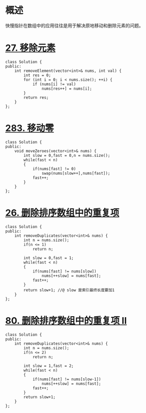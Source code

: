# 概述

快慢指针在数组中的应用往往是用于解决原地移动和删除元素的问题。

# [27. 移除元素](https://leetcode-cn.com/problems/remove-element/)

```
class Solution {
public:
    int removeElement(vector<int>& nums, int val) {
        int res = 0;
        for (int i = 0; i < nums.size(); ++i) {
            if (nums[i] != val) 
                nums[res++] = nums[i];
        }
        return res;
    }
};
```

# [283. 移动零](https://leetcode-cn.com/problems/move-zeroes/)

```
class Solution {
public:
    void moveZeroes(vector<int>& nums) {
        int slow = 0,fast = 0,n = nums.size();
        while(fast < n)
        {
            if(nums[fast] != 0)
                swap(nums[slow++],nums[fast]);
            fast++;
        }        
    }
};
```

# [26. 删除排序数组中的重复项](https://leetcode-cn.com/problems/remove-duplicates-from-sorted-array/)

```
class Solution {
public:
    int removeDuplicates(vector<int>& nums) {
		int n = nums.size();
		if(n <= 1)
			return n;
		
		int slow = 0,fast = 1;
		while(fast < n)
		{
			if(nums[fast] != nums[slow])
				nums[++slow] = nums[fast];
			fast++;
		}
		return slow+1; //@ slow 是索引最终长度要加1
    }
};
```

# [80. 删除排序数组中的重复项 II](https://leetcode-cn.com/problems/remove-duplicates-from-sorted-array-ii/)

```
class Solution {
public:
    int removeDuplicates(vector<int>& nums) {
		int n = nums.size();
		if(n <= 2)
			return n;
		
		int slow = 1,fast = 2;
		while(fast < n)
		{
			if(nums[fast] != nums[slow-1])
				nums[++slow] = nums[fast];
			fast++;
		}
        return slow+1;
    }
};
```



